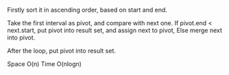 
Firstly sort it in ascending order,  based on start and end.   

Take the first interval as pivot, and compare with next one.
If pivot.end < next.start,  put pivot into result set, and assign next to pivot,
Else   merge next into pivot. 

After the loop, put pivot into result set.  

Space O(n)    Time O(nlogn)   

